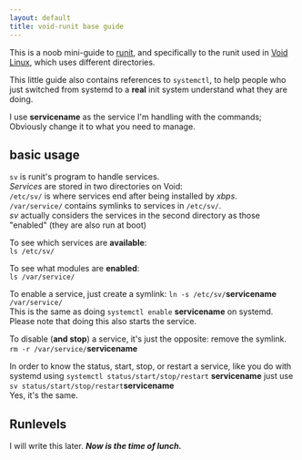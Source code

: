 ```yaml
---
layout: default
title: void-runit base guide
---
```


This is a noob mini-guide to [runit](smarden.org/runit/), and specifically to the runit used in [Void Linux](http://voidlinux.eu), which uses different directories.  
  
This little guide also contains references to `systemctl`, to help people who just switched from systemd to a **real** init system understand what they are doing.  
  
I use **servicename** as the service I'm handling with the commands; Obviously change it to what you need to manage.  
  
<h2>basic usage</h2>

`sv` is runit's program to handle services.  
*Services* are stored in two directories on Void:  
`/etc/sv/` is where services end after being installed by *xbps*.  
`/var/service/` contains symlinks to services in `/etc/sv/`.  
*sv* actually considers the services in the second directory as those "enabled" (they are also run at boot)  

To see which services are **available**:  
`ls /etc/sv/`  
  
To see what modules are **enabled**:  
`ls /var/service/`  
  
To enable a service, just create a symlink:
`ln -s /etc/sv/`**servicename**` /var/service/`  
This is the same as doing `systemctl enable` **servicename** on systemd.  
Please note that doing this also starts the service.  

To disable (**and stop**) a service, it's just the opposite: remove the symlink.
`rm -r /var/service/`**servicename**  
  
In order to know the status, start, stop, or restart a service, like you do with systemd using `systemctl status/start/stop/restart` **servicename** just use `sv status/start/stop/restart`**servicename**  
Yes, it's the same.  
  
<h2>Runlevels</h2>
  
I will write this later. ***Now is the time of lunch.***
